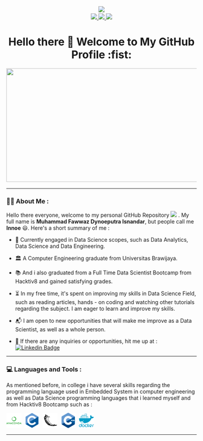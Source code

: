 <div id="header" align="center">
  <img src="https://media.giphy.com/media/vWst8QUOKAot6MHEZe/giphy.gif" width="200"/>
 
  <div id="badges">
    <a href="https://www.linkedin.com/in/innoefawwaz/" target="_blank" rel="noopener noreferrer">
      <img src="https://img.shields.io/badge/LinkedIn-blue?logo=linkedin&logoColor=white&style=for-the-badge"/>
    </a>
    <a href="mailto:innoe.fawwaz@gmail.com" target="_blank" rel="noopener noreferrer">
      <img src="https://img.shields.io/badge/Gmail-D14836?style=for-the-badge&logo=gmail&logoColor=white"/>
    </a>
    <a href="https://www.facebook.com/innoefawwaz/" target="_blank" rel="noopener noreferrer">
      <img src="https://img.shields.io/badge/Facebook-1877F2?style=for-the-badge&logo=facebook&logoColor=white"/>
    </a>
  </div>
  <h1>
    Hello there 👋 Welcome to My GitHub Profile :fist:
  </h1>
</div>

<div align="center">
  <img src="https://media.giphy.com/media/ZVik7pBtu9dNS/giphy.gif" width="600" height="300"/>
</div>

---

### :man_technologist: About Me :
Hello there everyone, welcome to my personal GitHub Repository  <img src="https://media.giphy.com/media/1bRmbAbXAQbCiTntJO/giphy.gif" width="30"> . My full name is **Muhammad Fawwaz Dynoeputra Isnandar**, but people call me **Innoe** :smiley:. Here's a short summary of me :
- :rocket: Currently engaged in Data Science scopes, such as Data Analytics, Data Science and Data Engineering.

- :classical_building: A Computer Engineering graduate from Universitas Brawijaya.

- :books: And i also graduated from a Full Time Data Scientist Bootcamp from Hacktiv8 and gained satisfying grades.

- :hourglass_flowing_sand: In my free time, it's spent on improving my skills in Data Science Field, such as reading articles, hands - on coding and watching other tutorials regarding the subject. I am eager to learn and improve my skills.

- :mailbox_with_mail: I am open to new opportunities that will make me improve as a Data Scientist, as well as a whole person.

- :calling: If there are any inquiries or opportunities, hit me up at : [![Linkedin Badge](https://img.shields.io/badge/-innoefawwaz-blue?style=flat&logo=Linkedin&logoColor=white)](https://www.linkedin.com/in/innoefawwaz/)

---

### :computer: Languages and Tools :
As mentioned before, in college i have several skills regarding the programming language used in Embedded System in computer engineering as well as Data Science programming languages that i learned myself and from Hacktiv8 Bootcamp such as :
<div>
  <img src="https://github.com/devicons/devicon/blob/master/icons/anaconda/anaconda-original-wordmark.svg" title="Anaconda" alt="Anaconda" width="40" height="40"/>&nbsp;
  <img src="https://github.com/devicons/devicon/blob/master/icons/c/c-original.svg" title="C" alt="C" width="40" height="40"/>&nbsp;
  <img src="https://github.com/devicons/devicon/blob/master/icons/flask/flask-original.svg" title="Flask" alt="Flask" width="40" height="40"/>&nbsp;
  <img src="https://github.com/devicons/devicon/blob/master/icons/cplusplus/cplusplus-original.svg" title="C++" alt="C++" width="40" height="40"/>&nbsp;
  <img src="https://github.com/devicons/devicon/blob/master/icons/docker/docker-plain-wordmark.svg" title="Docker" alt="Docker" width="40" height="40"/>&nbsp;


---

<!--
**innoefawwaz/innoefawwaz** is a ✨ _special_ ✨ repository because its `README.md` (this file) appears on your GitHub profile.

Here are some ideas to get you started:

- 🔭 I’m currently working on ...
- 🌱 I’m currently learning ...
- 👯 I’m looking to collaborate on ...
- 🤔 I’m looking for help with ...
- 💬 Ask me about ...
- 📫 How to reach me: ...
- 😄 Pronouns: ...
- ⚡ Fun fact: ...
-->

